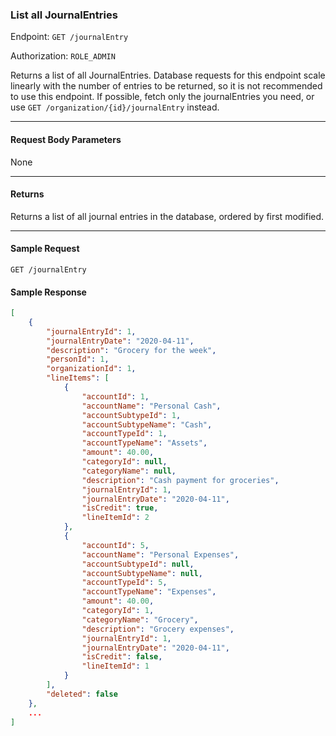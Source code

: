 ### List all JournalEntries
Endpoint: `GET /journalEntry`

Authorization: `ROLE_ADMIN`

Returns a list of all JournalEntries. Database requests for this endpoint scale linearly with the number of entries to be returned, so it is not recommended to use this endpoint. If possible, fetch only the journalEntries you need, or use `GET /organization/{id}/journalEntry` instead.
___
#### Request Body Parameters
None
___
#### Returns
Returns a list of all journal entries in the database, ordered by first modified.
___
#### Sample Request
`GET /journalEntry`
<br/>

#### Sample Response
``` json
[
	{
		"journalEntryId": 1,
		"journalEntryDate": "2020-04-11",
		"description": "Grocery for the week",
		"personId": 1,
		"organizationId": 1,
		"lineItems": [
			{
				"accountId": 1,
				"accountName": "Personal Cash",
				"accountSubtypeId": 1,
				"accountSubtypeName": "Cash",
				"accountTypeId": 1,
				"accountTypeName": "Assets",
				"amount": 40.00,
				"categoryId": null,
				"categoryName": null,
				"description": "Cash payment for groceries",
				"journalEntryId": 1,
				"journalEntryDate": "2020-04-11",
				"isCredit": true,
				"lineItemId": 2
			},
			{
				"accountId": 5,
				"accountName": "Personal Expenses",
				"accountSubtypeId": null,
				"accountSubtypeName": null,
				"accountTypeId": 5,
				"accountTypeName": "Expenses",
				"amount": 40.00,
				"categoryId": 1,
				"categoryName": "Grocery",
				"description": "Grocery expenses",
				"journalEntryId": 1,
				"journalEntryDate": "2020-04-11",
				"isCredit": false,
				"lineItemId": 1
			}
		],
		"deleted": false
	},
	...
]
```
